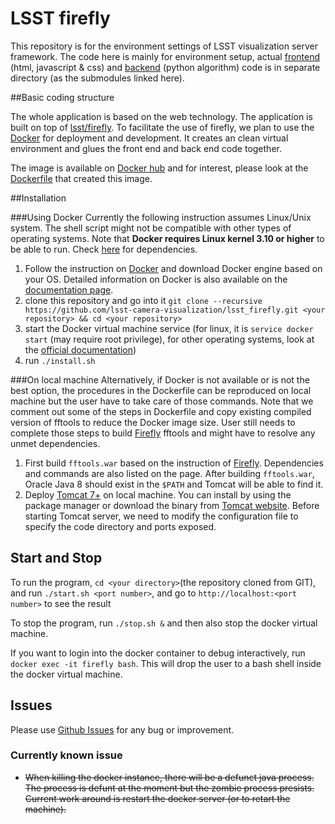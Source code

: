 # LSST firefly

This repository is for the environment settings of LSST visualization server framework. The code here is mainly for environment setup, actual [frontend][1] (html, javascript & css) and [backend][2] (python algorithm) code is in separate directory (as the submodules linked here).


##Basic coding structure

The whole application is based on the web technology. The application is built on top of [lsst/firefly][3]. To facilitate the use of firefly, we plan to use the [Docker][4] for deployment and development. It creates an clean virtual environment and glues the front end and back end code together.

The image is available on [Docker hub][7] and for interest, please look at the [Dockerfile][8] that created this image.

##Installation

###Using Docker
Currently the following instruction assumes Linux/Unix system. The shell script might not be compatible with other types of operating systems. Note that **Docker requires Linux kernel 3.10 or higher** to be able to run. Check [here][9] for dependencies.

1. Follow the instruction on [Docker][4] and download Docker engine based on your OS. Detailed information on Docker is also available on the [documentation page][10].
2. clone this repository and go into it `git clone --recursive https://github.com/lsst-camera-visualization/lsst_firefly.git <your repository> && cd <your repository>`
3. start the Docker virtual machine service (for linux, it is `service docker start` (may require root privilege), for other operating systems, look at the [official documentation][10])
4. run `./install.sh`

###On local machine
Alternatively, if Docker is not available or is not the best option, the procedures in the Dockerfile can be reproduced on local machine but the user have to take care of those commands. Note that we comment out some of the steps in Dockerfile and copy existing compiled version of fftools to reduce the Docker image size. User still needs to complete those steps to build [Firefly][3] fftools and might have to resolve any unmet dependencies.

1. First build `fftools.war` based on the instruction of [Firefly][3]. Dependencies and commands are also listed on the page. After building `fftools.war`, Oracle Java 8 should exist in the `$PATH` and Tomcat will be able to find it.
2. Deploy [Tomcat 7+][13] on local machine. You can install by using the package manager or download the binary from [Tomcat website][12]. Before starting Tomcat server, we need to modify the configuration file to specify the code directory and ports exposed.

## Start and Stop

To run the program, `cd <your directory>`(the repository cloned from GIT), and run `./start.sh <port number>`, and go to `http://localhost:<port number>` to see the result

To stop the program, run `./stop.sh &` and then also stop the docker virtual machine.

If you want to login into the docker container to debug interactively, run `docker exec -it firefly bash`. This will drop the user to a bash shell inside the docker virtual machine.


## Issues

Please use [Github Issues][11] for any bug or improvement.

### Currently known issue

+ ~~When killing the docker instance, there will be a defunct java process. The process is defunt at the moment but the zombie process presists. Current work around is restart the docker server (or to retart the machine).~~

[1]: https://github.com/lsst-camera-visualization/frontend
[2]: https://github.com/lsst-camera-visualization/backend
[3]: https://github.com/Caltech-IPAC/firefly
[4]: https://docs.docker.com/engine/installation/
[7]: https://hub.docker.com/r/victorren/ff_server/
[8]: https://github.com/lsst-camera-visualization/lsst_firefly/blob/master/Dockerfile
[9]: https://docs.docker.com/engine/installation/binaries/
[10]: https://docs.docker.com/engine/
[11]: https://github.com/lsst-camera-visualization/lsst_firefly/issues
[12]: https://tomcat.apache.org/download-70.cgi
[13]: https://tomcat.apache.org
